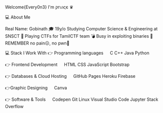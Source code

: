 Welcome{Every0n3} 
I'm 
 קгเภςє ♛
 
 💻  About Me
 
 Real Name: Gobinath
🎓   19y/o Studying Computer Science & Engineering at SNSCT
🚩   Playing CTFs for TamilCTF team
💣   Busy in exploiting binaries
📝   REMEMBER no pain😖, no pwn👾

💻 Stack I Work With
👉 Programming languages
  C C++  Java Python

👉 Frontend Development
  HTML CSS JavaScript Bootstrap

👉 Databases & Cloud Hosting
  GitHub Pages Heroku  Firebase  

👉Graphic Designing
  Canva

👉 Software & Tools
  Codepen Git Linux Visual Studio Code Jupyter Stack Overflow

